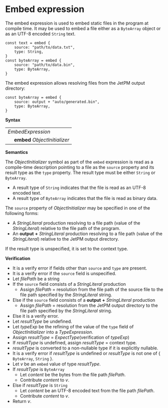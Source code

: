 # Embed expression

The embed expression is used to embed static files in the program at compile time. It may be used to embed a file either as a `ByteArray` object or as an UTF-8 encoded `String` text.

```
const text = embed {
    source: "path/to/data.txt",
    type: String,
}
const byteArray = embed {
    source: "path/to/data.bin",
    type: ByteArray,
}
```

The embed expression allows resolving files from the JetPM output directory:

```
const byteArray = embed {
    source: output + "auto/generated.bin",
    type: ByteArray,
}
```

**Syntax**

<table>
    <tr>
        <td colspan="2"><i>EmbedExpression</i></td>
    </tr>
    <tr>
        <td>&nbsp;</td><td><b>embed</b> <i>ObjectInitializer</i></td>
    </tr>
</table>

**Semantics**

The *ObjectInitializer* symbol as part of the `embed` expression is read as a compile-time description pointing to a file as the `source` property and its result type as the `type` property. The result type must be either `String` or `ByteArray`.

* A result type of `String` indicates that the file is read as an UTF-8 encoded text.
* A result type of `ByteArray` indicates that the file is read as binary data.

The `source` property of *ObjectInitializer* may be specified in one of the following forms:

* A *StringLiteral* production resolving to a file path (value of the *StringLiteral*) relative to the file path of the program.
* An **output** **\+** *StringLiteral* production resolving to a file path (value of the *StringLiteral*) relative to the JetPM output directory.

If the result type is unspecified, it is set to the context type.

**Verification**

* It is a verify error if fields other than `source` and `type` are present.
* It is a verify error if the `source` field is unspecified.
* Let *filePath* be a string
* If the `source` field consists of a *StringLiteral* production
  * Assign *filePath* = resolution from the file path of the source file to the file path specified by the *StringLiteral* string.
* Else if the `source` field consists of a **output** **\+** *StringLiteral* production
  * Assign *filePath* = resolution from the JetPM output directory to the file path specified by the *StringLiteral* string.
* Else it is a verify error.
* Let *resultType* be undefined.
* Let *typeExp* be the refining of the value of the `type` field of *ObjectInitializer* into a *TypeExpression*.
* Assign *resultType* = *ExpectType*(verification of *typeExp*)
* If *resultType* is undefined, assign *resultType* = context type.
* *resultType* is converted to a non-nullable type if it is explicitly nullable.
* It is a verify error if *resultType* is undefined or *resultType* is not one of { `ByteArray`, `String` }.
* Let *v* be an `embed` value of type *resultType*.
* If *resultType* is `ByteArray`
  * Let *content* be the bytes from the file path *filePath*.
  * Contribute *content* to *v*.
* Else if *resultType* is `String`
  * Let *content* be an UTF-8 encoded text from the file path *filePath*.
  * Contribute *content* to *v*.
* Return *v*.